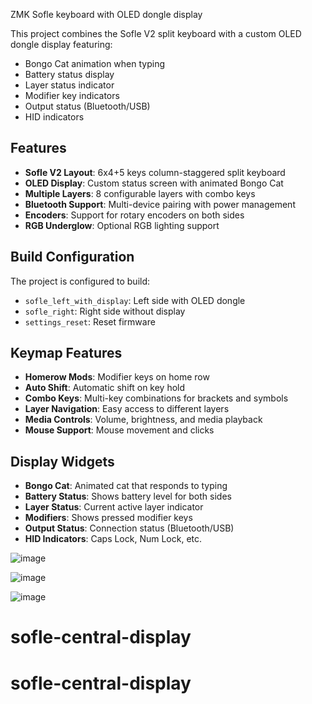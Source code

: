 ZMK Sofle keyboard with OLED dongle display

This project combines the Sofle V2 split keyboard with a custom OLED dongle display featuring:

- Bongo Cat animation when typing
- Battery status display
- Layer status indicator
- Modifier key indicators
- Output status (Bluetooth/USB)
- HID indicators

## Features

- **Sofle V2 Layout**: 6x4+5 keys column-staggered split keyboard
- **OLED Display**: Custom status screen with animated Bongo Cat
- **Multiple Layers**: 8 configurable layers with combo keys
- **Bluetooth Support**: Multi-device pairing with power management
- **Encoders**: Support for rotary encoders on both sides
- **RGB Underglow**: Optional RGB lighting support

## Build Configuration

The project is configured to build:

- `sofle_left_with_display`: Left side with OLED dongle
- `sofle_right`: Right side without display
- `settings_reset`: Reset firmware

## Keymap Features

- **Homerow Mods**: Modifier keys on home row
- **Auto Shift**: Automatic shift on key hold
- **Combo Keys**: Multi-key combinations for brackets and symbols
- **Layer Navigation**: Easy access to different layers
- **Media Controls**: Volume, brightness, and media playback
- **Mouse Support**: Mouse movement and clicks

## Display Widgets

- **Bongo Cat**: Animated cat that responds to typing
- **Battery Status**: Shows battery level for both sides
- **Layer Status**: Current active layer indicator
- **Modifiers**: Shows pressed modifier keys
- **Output Status**: Connection status (Bluetooth/USB)
- **HID Indicators**: Caps Lock, Num Lock, etc.

![image](https://github.com/rain2813/zmk-cygnus-oled/blob/main/img/0.jpg)

![image](https://github.com/rain2813/zmk-cygnus-oled/blob/main/img/2.jpg)

![image](https://github.com/rain2813/zmk-cygnus-oled/blob/main/img/3.jpg)
# sofle-central-display
# sofle-central-display
